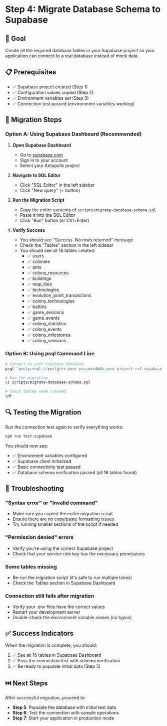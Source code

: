 # Step 4: Migrate Database Schema to Supabase

## 🎯 Goal
Create all the required database tables in your Supabase project so your application can connect to a real database instead of mock data.

## 📋 Prerequisites
- ✅ Supabase project created (Step 1)
- ✅ Configuration values copied (Step 2) 
- ✅ Environment variables set (Step 3)
- ✅ Connection test passed (environment variables working)

## 🚀 Migration Steps

### Option A: Using Supabase Dashboard (Recommended)

1. **Open Supabase Dashboard**
   - Go to [supabase.com](https://supabase.com)
   - Sign in to your account
   - Select your Antopolis project

2. **Navigate to SQL Editor**
   - Click "SQL Editor" in the left sidebar
   - Click "New query" (+ button)

3. **Run the Migration Script**
   - Copy the entire contents of `scripts/migrate-database-schema.sql`
   - Paste it into the SQL Editor
   - Click "Run" button (or Ctrl+Enter)

4. **Verify Success**
   - You should see "Success. No rows returned" message
   - Check the "Tables" section in the left sidebar
   - You should see all 16 tables created:
     - ✅ users
     - ✅ colonies  
     - ✅ ants
     - ✅ colony_resources
     - ✅ buildings
     - ✅ map_tiles
     - ✅ technologies
     - ✅ evolution_point_transactions
     - ✅ colony_technologies
     - ✅ battles
     - ✅ game_sessions
     - ✅ game_events
     - ✅ colony_statistics
     - ✅ colony_events
     - ✅ colony_milestones
     - ✅ colony_sessions

### Option B: Using psql Command Line

```bash
# Connect to your Supabase database
psql "postgresql://postgres:your-password@db.your-project-ref.supabase.co:5432/postgres"

# Run the migration
\i scripts/migrate-database-schema.sql

# Check tables were created
\dt
```

## 🔍 Testing the Migration

Run the connection test again to verify everything works:

```bash
npm run test:supabase
```

You should now see:
- ✅ Environment variables configured
- ✅ Supabase client initialized
- ✅ Basic connectivity test passed
- ✅ Database schema verification passed (all 16 tables found)

## 🚨 Troubleshooting

### "Syntax error" or "Invalid command"
- Make sure you copied the entire migration script
- Ensure there are no copy/paste formatting issues
- Try running smaller sections of the script if needed

### "Permission denied" errors
- Verify you're using the correct Supabase project
- Check that your service role key has the necessary permissions

### Some tables missing
- Re-run the migration script (it's safe to run multiple times)
- Check the Tables section in Supabase Dashboard

### Connection still fails after migration
- Verify your .env files have the correct values
- Restart your development server
- Double-check the environment variable names (no typos)

## ✅ Success Indicators

When the migration is complete, you should:
1. ✅ See all 16 tables in Supabase Dashboard
2. ✅ Pass the connection test with schema verification
3. ✅ Be ready to populate initial data (Step 5)

## ⏭️ Next Steps

After successful migration, proceed to:
- **Step 5**: Populate the database with initial test data
- **Step 6**: Test the connection with sample operations  
- **Step 7**: Start your application in production mode 